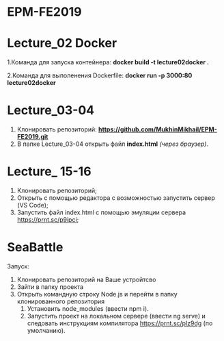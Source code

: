 # EPM-FE2019
# Lecture_02 Docker

  1.Команда для запуска контейнера: __docker build -t lecture02docker .__
  
  2.Команда для выполенения Dockerfile: __docker run -p 3000:80 lecture02docker__
  
# Lecture_03-04

  1. Клонировать репозиторий: __https://github.com/MukhinMikhail/EPM-FE2019.git__
  2. В папке Lecture_03-04 открыть файл __index.html__ *(через браузер)*.

# Lecture_ 15-16

1. Клонировать репозиторий;
2. Открыть с помощью редактора с возможностью запустить сервер (VS Code);
3. Запустить файл index.html с помощью эмуляции сервера https://prnt.sc/p9ipci;

# SeaBattle 

Запуск: 
1. Клонировать репозиторий на Ваше устройтсво
2. Зайти в папку проекта
3. Открыть командную строку Node.js и перейти в папку клонированного репозитория
    1. Установить node_modules (ввести npm i).
    2. Запустить проект на локальном сервере (ввести ng serve) и следовать инструкциям компилятора https://prnt.sc/plz9dg (по умолчанию).